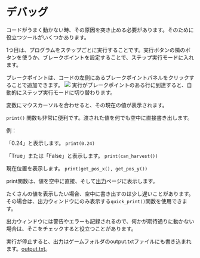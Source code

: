 # デバッグ
コードがうまく動かない時、その原因を突き止める必要があります。そのために役立つツールがいくつかあります。

1つ目は、プログラムをステップごとに実行することです。実行ボタンの隣のボタンを使うか、ブレークポイントを設定することで、ステップ実行モードに入れます。

ブレークポイントは、コードの左側にあるブレークポイントパネルをクリックすることで追加できます。
![](Breakpoints227)
実行がブレークポイントのある行に到達すると、自動的にステップ実行モードに切り替わります。

変数にマウスカーソルを合わせると、その現在の値が表示されます。

`print()` 関数も非常に便利です。渡された値を何でも空中に直接書き出します。

例：

「0.24」と表示します。
`print(0.24)`

「True」または「False」と表示します。
`print(can_harvest())`

現在位置を表示します。
`print(get_pos_x(), get_pos_y())`

print関数は、値を空中に直接、そして[出力](docs/output.md)ページに表示します。

たくさんの値を表示したい場合、空中に書き出すのは少し遅いことがあります。
その場合は、出力ウィンドウにのみ表示する`quick_print()`関数を使用できます。

出力ウィンドウには警告やエラーも記録されるので、何かが期待通りに動かない場合は、そこをチェックすると役立つことがあります。

実行が停止すると、出力はゲームフォルダのoutput.txtファイルにも書き込まれます。[output.txt](persistent_data_path/output.txt)。